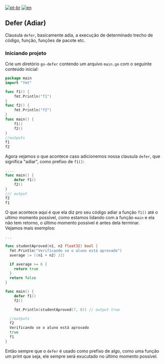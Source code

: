 [![pt-br](https://img.shields.io/badge/language-pt--br-green.svg)](https://github.com/kauemurakami/go-defer/blob/main/README.pt-br.md)
[![en](https://img.shields.io/badge/language-en-orange.svg)](https://github.com/kauemurakami/go-defer/blob/main/README.md)

## Defer (Adiar)
Clausula ```defer```, basicamente adia, a execução de determinado trecho de código, função, funções de pacote etc.  

### Iniciando projeto
Crie um diretório ```go-defer``` contendo um arquivo ```main.go``` com o seguinte conteúdo inicial:  
```go
package main
import "fmt"

func f1() {
	fmt.Println("f1")
}
func f2() {
	fmt.Println("f2")
}
func main() {
	f1()
	f2()
}
//outputs
f1
f2
```
Agora vejamos o que acontece caso adicionemos nossa clausula ```defer```, que significa "adiar", como prefixo de ```f1()```:  
```go
....
func main() {
	defer f1()
	f2()
}
/// output
f2
f1
```
O que acontece aqui é que ela diz pro seu código adiar a função ```f1()``` até o ultimo momento possivel, como estamos lidando com a função ```main``` e ela não tem retorno, o último momento possivel é antes dela terminar.  
Vejamos mais exemplos:
```go
...

func studentAproved(n1, n2 float32) bool {
  fmt.Println("Verificando se o aluno está aprovado")
  average := ((n1 + n2) /2)

  if average >= 6 {
    return true
  }
  return false
}

func main() {
	defer f1()
	f2()

	fmt.Println(studentAproved(7, 8)) // output true

  //outputs
  f2
  Verificando se o aluno está aprovado
  true
  f1
}
```
Então sempre que o ```defer``` é usado como prefixo de algo, como uma função um print que seja, ele sempre será exucutado no último momento possível.  
